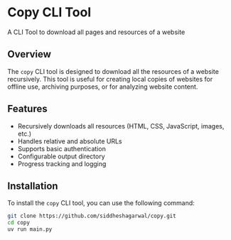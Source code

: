 # Copy CLI Tool

A CLI Tool to download all pages and resources of a website

## Overview

The `copy` CLI tool is designed to download all the resources of a website recursively. This tool is useful for creating local copies of websites for offline use, archiving purposes, or for analyzing website content.

## Features

- Recursively downloads all resources (HTML, CSS, JavaScript, images, etc.)
- Handles relative and absolute URLs
- Supports basic authentication
- Configurable output directory
- Progress tracking and logging

## Installation

To install the `copy` CLI tool, you can use the following command:

```sh
git clone https://github.com/siddheshagarwal/copy.git
cd copy
uv run main.py
```
